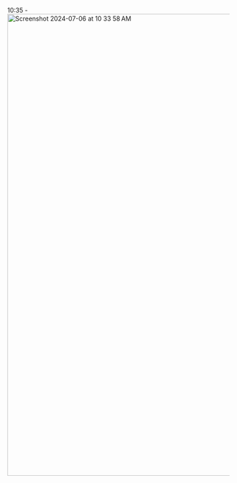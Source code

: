 10:35 - <img width="1045" alt="Screenshot 2024-07-06 at 10 33 58 AM" src="https://github.com/Vipremigini/OGTS/assets/120324502/57c1b2db-4294-4d83-ad9b-6f25a0525155">

